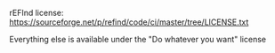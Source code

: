 rEFInd license: https://sourceforge.net/p/refind/code/ci/master/tree/LICENSE.txt

Everything else is available under the "Do whatever you want" license